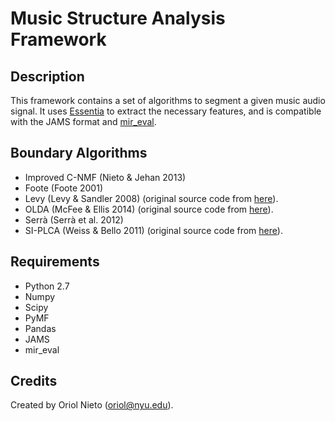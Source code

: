 # Music Structure Analysis Framework #

## Description ##

This framework contains a set of algorithms to segment a given music audio signal. It uses [Essentia](http://mtg.upf.edu/technologies/essentia) to extract the necessary features, and is compatible with the JAMS format and [mir_eval](https://github.com/craffel/mir_eval).

## Boundary Algorithms ##

* Improved C-NMF (Nieto & Jehan 2013)
* Foote (Foote 2001)
* Levy (Levy & Sandler 2008) (original source code from [here](http://code.soundsoftware.ac.uk/projects/qm-dsp)).
* OLDA (McFee & Ellis 2014) (original source code from [here](https://github.com/bmcfee/olda)).
* Serrà (Serrà et al. 2012)
* SI-PLCA (Weiss & Bello 2011) (original source code from [here](http://ronw.github.io/siplca-segmentation/)).

## Requirements ##

* Python 2.7
* Numpy
* Scipy
* PyMF
* Pandas
* JAMS
* mir_eval

## Credits ##

Created by Oriol Nieto (oriol@nyu.edu).
